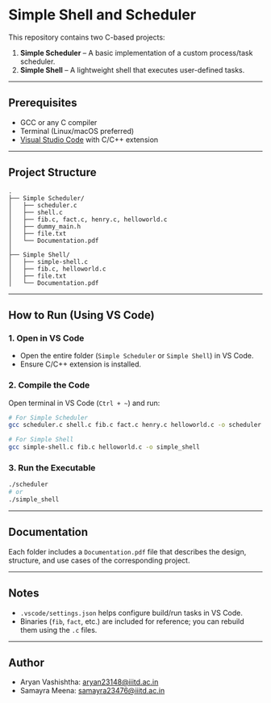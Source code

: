 # Simple Shell and Scheduler

This repository contains two C-based projects:

1. **Simple Scheduler** – A basic implementation of a custom process/task scheduler.
2. **Simple Shell** – A lightweight shell that executes user-defined tasks.

---

## Prerequisites

- GCC or any C compiler
- Terminal (Linux/macOS preferred)
- [Visual Studio Code](https://code.visualstudio.com/) with C/C++ extension

---

## Project Structure

```
.
├── Simple Scheduler/
│   ├── scheduler.c
│   ├── shell.c
│   ├── fib.c, fact.c, henry.c, helloworld.c
│   ├── dummy_main.h
│   ├── file.txt
│   └── Documentation.pdf
│
├── Simple Shell/
│   ├── simple-shell.c
│   ├── fib.c, helloworld.c
│   ├── file.txt
│   └── Documentation.pdf
```

---

## How to Run (Using VS Code)

### 1. Open in VS Code

- Open the entire folder (`Simple Scheduler` or `Simple Shell`) in VS Code.
- Ensure C/C++ extension is installed.

### 2. Compile the Code

Open terminal in VS Code (`Ctrl + ~`) and run:

```bash
# For Simple Scheduler
gcc scheduler.c shell.c fib.c fact.c henry.c helloworld.c -o scheduler

# For Simple Shell
gcc simple-shell.c fib.c helloworld.c -o simple_shell
```

### 3. Run the Executable

```bash
./scheduler
# or
./simple_shell
```

---

## Documentation

Each folder includes a `Documentation.pdf` file that describes the design, structure, and use cases of the corresponding project.

---

## Notes

- `.vscode/settings.json` helps configure build/run tasks in VS Code.
- Binaries (`fib`, `fact`, etc.) are included for reference; you can rebuild them using the `.c` files.

---

## Author
- Aryan Vashishtha: aryan23148@iiitd.ac.in
- Samayra Meena: samayra23476@iiitd.ac.in
